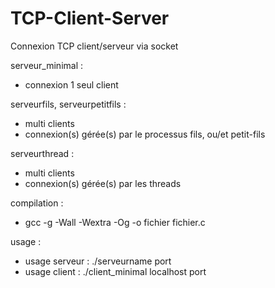 # TCP-Client-Server

Connexion TCP client/serveur via socket

serveur_minimal :
- connexion 1 seul client

serveurfils, serveurpetitfils :
- multi clients
- connexion(s) gérée(s) par le processus fils,  ou/et petit-fils

serveurthread :
- multi clients
- connexion(s) gérée(s) par les threads

compilation :
- gcc -g -Wall -Wextra -Og -o fichier fichier.c

usage :
- usage serveur :  ./serveurname port
- usage client :   ./client_minimal localhost port
